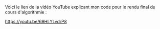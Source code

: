 Voici le lien de la vidéo YouTube explicant mon code pour le rendu final du cours d'algorithmie :

https://youtu.be/69HLYLvdrP8